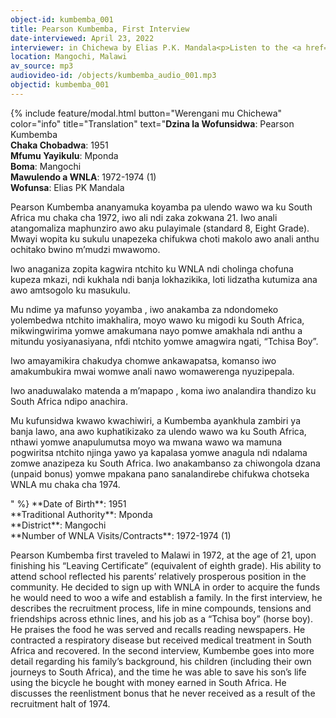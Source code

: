```yaml
---
object-id: kumbemba_001
title: Pearson Kumbemba, First Interview
date-interviewed: April 23, 2022
interviewer: in Chichewa by Elias P.K. Mandala<p>Listen to the <a href="kumbemba_002.html">Follow-up Interview</a></p>
location: Mangochi, Malawi
av_source: mp3
audiovideo-id: /objects/kumbemba_audio_001.mp3
objectid: kumbemba_001
---
```

{% include feature/modal.html button="Werengani mu Chichewa" color="info" title="Translation" text="**Dzina la Wofunsidwa**: Pearson Kumbemba<br>
**Chaka Chobadwa**: 1951<br>
**Mfumu Yayikulu**: Mponda<br>
**Boma**: Mangochi<br>
**Mawulendo a WNLA**: 1972-1974 (1)<br>
**Wofunsa**: Elias PK Mandala<br>
<p>Pearson Kumbemba ananyamuka koyamba pa ulendo wawo wa ku South Africa mu chaka cha 1972, iwo ali ndi zaka zokwana 21. Iwo anali atangomaliza maphunziro awo aku pulayimale (standard 8, Eight Grade). Mwayi wopita ku sukulu unapezeka chifukwa choti makolo awo anali anthu ochitako bwino m’mudzi mwawomo.</p>
<p>Iwo anaganiza zopita kagwira ntchito ku WNLA ndi cholinga chofuna kupeza mkazi, ndi kukhala ndi banja lokhazikika, loti lidzatha kutumiza ana awo amtsogolo ku masukulu.</p>
<p>Mu ndime ya mafunso yoyamba , iwo anakamba  za ndondomeko yolembedwa ntchito imakhalira, moyo wawo ku migodi ku South Africa, mikwingwirima yomwe amakumana nayo pomwe amakhala ndi anthu  a mitundu yosiyanasiyana, nfdi ntchito yomwe amagwira ngati, “Tchisa Boy”.</p>
<p>Iwo amayamikira chakudya chomwe ankawapatsa, komanso iwo amakumbukira mwai womwe anali nawo womawerenga nyuzipepala.</p>
<p>Iwo anaduwalako matenda a m’mapapo , koma iwo analandira thandizo ku South Africa  ndipo anachira.</p>
<p>Mu kufunsidwa kwawo kwachiwiri, a Kumbemba ayankhula zambiri ya banja lawo, ana awo kuphatikizako za ulendo wawo wa ku South Africa, nthawi yomwe anapulumutsa moyo wa mwana wawo wa mamuna pogwiritsa ntchito njinga yawo ya kapalasa yomwe anagula ndi ndalama zomwe anazipeza ku South Africa. Iwo anakambanso za chiwongola dzana  (unpaid bonus) yomwe mpakana pano sanalandirebe chifukwa chotseka WNLA mu chaka cha 1974.</p>" %}
**Date of Birth**: 1951<br>
**Traditional Authority**: Mponda<br>
**District**: Mangochi<br>
**Number of WNLA Visits/Contracts**: 1972-1974 (1)<br>
<p>Pearson Kumbemba first traveled to Malawi in 1972, at the age of 21, upon finishing his “Leaving Certificate” (equivalent of eighth grade). His ability to attend school reflected his parents’ relatively prosperous position in the community. He decided to sign up with WNLA in order to acquire the funds he would need to woo a wife and establish a family. In the first interview, he describes the recruitment process, life in mine compounds, tensions and friendships across ethnic lines, and his job as a “Tchisa boy” (horse boy). He praises the food he was served and recalls reading newspapers. He contracted a respiratory disease but received medical treatment in South Africa and recovered. In the second interview, Kumbembe goes into more detail regarding his family’s background, his children (including their own journeys to South Africa), and the time he was able to save his son’s life using the bicycle he bought with money earned in South Africa. He discusses the reenlistment bonus that he never received as a result of the recruitment halt of 1974.</p>